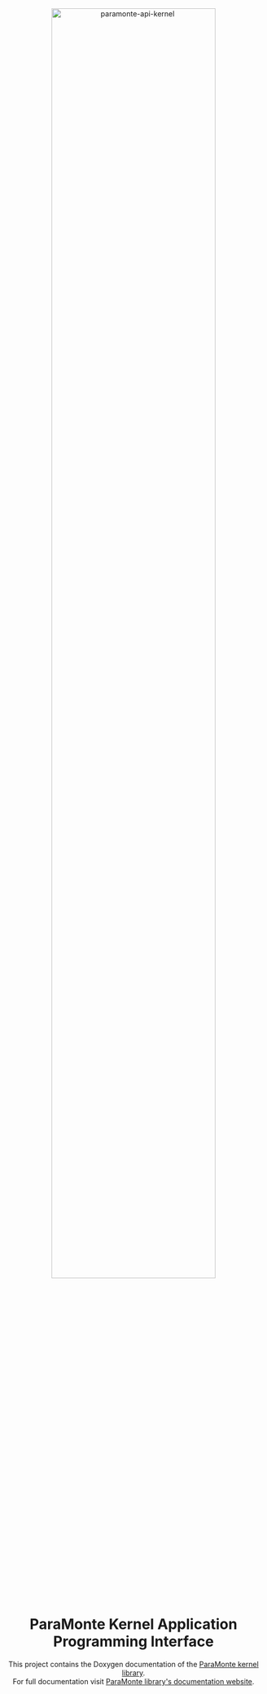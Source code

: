 <div align="center">

<a href="https://cdslaborg.github.io/paramonte-api-kernel/html/" target="_blank">
    <img alt="paramonte-api-kernel" src="https://cdslaborg.github.io/paramonte-api-kernel/html/logo.png" width="80%">
</a>

ParaMonte Kernel Application Programming Interface
==================================================

This project contains the Doxygen documentation of the [ParaMonte kernel library](https://github.com/cdslaborg/paramonte).  
For full documentation visit [ParaMonte library's documentation website](https://www.cdslab.org/paramonte/).  

</div>
